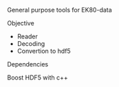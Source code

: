 General purpose tools for EK80-data

Objective

- Reader
- Decoding 
- Convertion to hdf5 


Dependencies

Boost
HDF5 with c++
